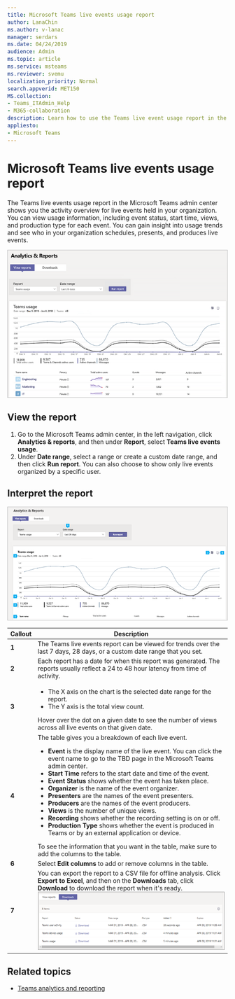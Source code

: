 ```yaml
---
title: Microsoft Teams live events usage report
author: LanaChin    
ms.author: v-lanac
manager: serdars
ms.date: 04/24/2019
audience: Admin
ms.topic: article
ms.service: msteams
ms.reviewer: svemu
localization_priority: Normal
search.appverid: MET150
MS.collection: 
- Teams_ITAdmin_Help
- M365-collaboration
description: Learn how to use the Teams live event usage report in the Microsoft Teams admin center to get an overview of Teams live events activity in your organization.
appliesto: 
- Microsoft Teams
---
```

# Microsoft Teams live events usage report

The Teams live events usage report in the Microsoft Teams admin center shows you the activity overview for live events held in your organization. You can view usage information, including event status, start time, views, and production type for each event. You can gain insight into usage trends and see who in your organization schedules, presents, and produces live events. 

![Screen shot of the Teams live event usage report in the Microsoft Teams admin center](../media/teams-reports-teams-usage.png "Screen shot of the Teams usage report in the Microsoft Teams admin center")

## View the report

1. Go to the Microsoft Teams admin center, in the left navigation, click **Analytics & reports**, and then under **Report**, select **Teams live events usage**.
2. Under **Date range**, select a range or create a custom date range, and then click **Run report**.  You can also choose to show only live events organized by a specific user.

## Interpret the report

![Screen shot of the Teams live events report in the Microsoft Teams admin center](../media/teams-reports-teams-usage-with-callouts.png "Screen shot of the Teams live events usage report in the Microsoft Teams admin center with numbered callouts")

|Callout |Description  |
|--------|-------------|
|**1**   |The Teams live events report can be viewed for trends over the last 7 days, 28 days, or a custom date range that you set. |
|**2**   |Each report has a date for when this report was generated. The reports usually reflect a 24 to 48 hour latency from time of activity. |
|**3**   |<ul><li>The X axis on the chart is the selected date range for the report.</li> <li> The Y axis is the total view count.</li> </ul>Hover over the dot on a given date to see the number of views across all live events on that given date.|
|**4**   |The table gives you a breakdown of each live event. <ul><li>**Event** is the display name of the live event. You can click the event name to go to the TBD page in the Microsoft Teams admin center. </li> <li>**Start Time** refers to the start date and time of the event.</li> <li>**Event Status** shows whether the event has taken place.  </li><li>**Organizer** is the name of the event organizer.</li> <li>**Presenters** are the names of the  event presenters.</li><li>**Producers** are the names of the event producers.</li><li>**Views** is the number of unique views.</li><li>**Recording** shows whether the recording setting is on or off.</li><li>**Production Type** shows whether the event is produced in Teams or by an external application or device.</li></li> </ul>To see the information that you want in the table, make sure to add the columns to the table. |
|**6**   |Select **Edit columns** to add or remove columns in the table.|
|**7**   |You can export the report to a CSV file for offline analysis. Click **Export to Excel**, and then on the **Downloads** tab, click **Download** to download the report when it's ready.<br>![Screen shot of the Downloads tab showing exported reports to download](../media/teams-reports-export-to-csv.png)|

## Related topics
- [Teams analytics and reporting](teams-reporting-reference.md)


